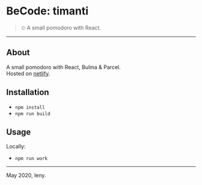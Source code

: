 # BeCode: timanti

> ⏲ A small pomodoro with React.

* * *

## About

A small pomodoro with React, Bulma & Parcel.  
Hosted on [netlify](https://lucid-mestorf-6a22ff.netlify.app).

## Installation

- `npm install`
- `npm run build`

## Usage 

Locally:

- `npm run work`

* * *

May 2020, leny.